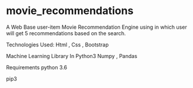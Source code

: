 # movie_recommendations
A Web Base user-item Movie Recommendation Engine using  in which user will get 5 recommendations based on the search.

Technologies Used:
Html , Css , Bootstrap

Machine Learning Library In Python3
Numpy , Pandas

Requirements
python 3.6

pip3
